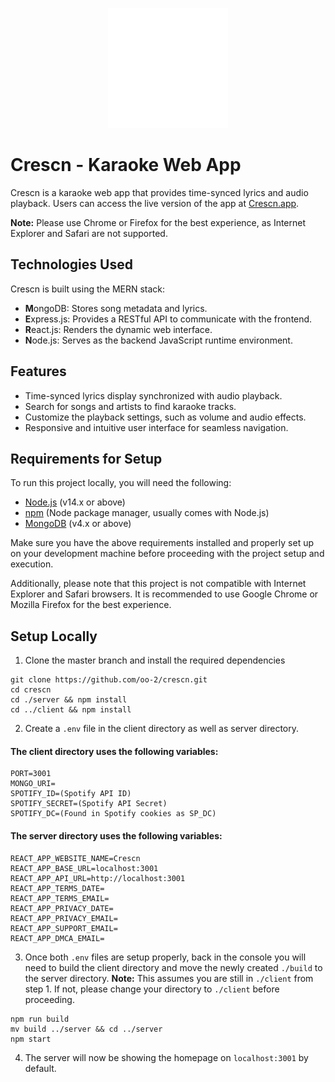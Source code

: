 
<p align="center">
  <a href="https://crescn.app" target="_blank" rel="noreferrer"> <img src="https://github.com/oo-2/crescn/blob/master/client/public/logo192.png" alt="Crescn Logo"/> </a>
</p>

# Crescn - Karaoke Web App
Crescn is a karaoke web app that provides time-synced lyrics and audio playback. Users can access the live version of the app at [Crescn.app](https://crescn.app).

**Note:** Please use Chrome or Firefox for the best experience, as Internet Explorer and Safari are not supported.

## Technologies Used

Crescn is built using the MERN stack:

-   **M**ongoDB: Stores song metadata and lyrics.
-   **E**xpress.js: Provides a RESTful API to communicate with the frontend.
-   **R**eact.js: Renders the dynamic web interface.
-   **N**ode.js: Serves as the backend JavaScript runtime environment.

## Features

- Time-synced lyrics display synchronized with audio playback.
- Search for songs and artists to find karaoke tracks.
- Customize the playback settings, such as volume and audio effects.
- Responsive and intuitive user interface for seamless navigation.

## Requirements for Setup

To run this project locally, you will need the following:

- [Node.js](https://nodejs.org/) (v14.x or above)
- [npm](https://www.npmjs.com/) (Node package manager, usually comes with Node.js)
- [MongoDB](https://www.mongodb.com/) (v4.x or above)

Make sure you have the above requirements installed and properly set up on your development machine before proceeding with the project setup and execution.

Additionally, please note that this project is not compatible with Internet Explorer and Safari browsers. It is recommended to use Google Chrome or Mozilla Firefox for the best experience.

## Setup Locally

1. Clone the master branch and install the required dependencies

```console 
git clone https://github.com/oo-2/crescn.git
cd crescn
cd ./server && npm install
cd ../client && npm install
```
2. Create a `.env` file in the client directory as well as server directory.
#### The client directory uses the following variables:
```
PORT=3001
MONGO_URI=
SPOTIFY_ID=(Spotify API ID)
SPOTIFY_SECRET=(Spotify API Secret)
SPOTIFY_DC=(Found in Spotify cookies as SP_DC)
```
#### The server directory uses the following variables:
```
REACT_APP_WEBSITE_NAME=Crescn
REACT_APP_BASE_URL=localhost:3001
REACT_APP_API_URL=http://localhost:3001
REACT_APP_TERMS_DATE=
REACT_APP_TERMS_EMAIL=
REACT_APP_PRIVACY_DATE=
REACT_APP_PRIVACY_EMAIL=
REACT_APP_SUPPORT_EMAIL=
REACT_APP_DMCA_EMAIL=
```
3. Once both `.env` files are setup properly, back in the console you will need to build the client directory and move the newly created `./build` to the server directory. 
**Note:** This assumes you are still in `./client` from step 1. If not, please change your directory to `./client` before proceeding.
```console 
npm run build
mv build ../server && cd ../server
npm start
```
4. The server will now be showing the homepage on `localhost:3001` by default.

